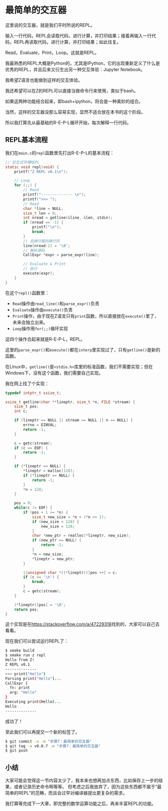 # 最简单的交互器

这里说的交互器，就是我们平时所说的REPL。

输入一行代码，REPL会读取代码，进行计算，并打印结果；接着再输入一行代码，REPL再读取代码，进行计算，并打印结果；如此往复。

Read，Evaluate，Print，Loop。这就是REPL。

我最熟悉的REPL大概是Python的，尤其是IPython，它的出现重新定义了什么是优秀的REPL，并且后来又衍生出另一种交互体验：Jupyter Notebook。

我希望Z语言也能做到这样的交互体验。

我还希望可以在Z的REPL可以直接当做命令行来使用，类似于bash。

如果这两种功能结合起来，即bash+ipython，将会是一种美妙的组合。

当然，这样的交互器没那么容易实现，显然不适合放在本书的这个阶段。

所以我打算先从最基础的R-E-P-L循环开始，每次解释一行代码。

## REPL基本流程

我们在`main.c`的`repl`函数里先打出R-E-P-L的基本流程：

```c
// 交互式环境REPL
static void repl(void) {
    printf("Z REPL v0.1\n");

    // Loop
    for (;;) {
        // Read
        printf("-------------- \n");
        printf(">>> ");
        // Read
        char *line = NULL;
        size_t len = 0;
        int nread = getline(&line, &len, stdin);
        if (nread == -1) {
            printf("\n");
            break;
        }
        // 去掉行尾的换行符
        line[nread-1] = '\0';
        // 解析源码
        CallExpr *expr = parse_expr(line);

        // Evaluate & Print
        // 执行
        execute(expr);
    }
}
```

在这个`repl()`函数里：

- `Read`操作由`read_line()`和`parse_expr()`负责
- `Evaluate`操作由`execute()`负责
- `Print`操作，由于现在Z语言只有`print`函数，所以直接放在`execute()`里了，未来会独立出来。
- `Loop`操作用`for(;;)`循环实现

这四个操作合起来就是R-E-P-L，REPL。

这里的`parse_expr()`和`execute()`都在`interp`里实现过了，只有`getline()`是新的函数。

在Linux中，`getline()`是`<stdio.h>`库里的标准函数，我们不需要实现；但在Windows下，没有这个函数，我们需要自己实现。

我在网上找了个实现：

```c
typedef intptr_t ssize_t;

ssize_t getline(char **lineptr, size_t *n, FILE *stream) {
    size_t pos;
    int c;

    if (lineptr == NULL || stream == NULL || n == NULL) {
        errno = EINVAL;
        return -1;
    }

    c = getc(stream);
    if (c == EOF) {
        return -1;
    }

    if (*lineptr == NULL) {
        *lineptr = malloc(128);
        if (*lineptr == NULL) {
            return -1;
        }
        *n = 128;
    }

    pos = 0;
    while(c != EOF) {
        if (pos + 1 >= *n) {
            size_t new_size = *n + (*n >> 2);
            if (new_size < 128) {
                new_size = 128;
            }
            char *new_ptr = realloc(*lineptr, new_size);
            if (new_ptr == NULL) {
                return -1;
            }
            *n = new_size;
            *lineptr = new_ptr;
        }

        ((unsigned char *)(*lineptr))[pos ++] = c;
        if (c == '\n') {
            break;
        }
        c = getc(stream);
    }

    (*lineptr)[pos] = '\0';
    return pos;
}
```

这个实现是在<https://stackoverflow.com/a/47229318>找到的，大家可以自己去看看。

现在我们可以尝试运行REPL了：

```bash
$ xmake build
$ xmake run z repl
Hello from Z!
Z REPL v0.1
--------------
>>> print("Hello")
Parsing print("Hello")...
CallExpr {
  fn: print
  arg: "Hello"
}
Executing print(Hello)...
Hello
--------------
```

成功了！

至此我们可以再提交一个新的标签了。

```bash
$ git commit -a -m "步骤7：最简单的交互器"
$ git tag -a v0.0.7 -m "步骤7：最简单的交互器"
$ git push
```

## 小结

大家可能会觉得这一节内容太少了，我本来也想再加点东西，比如保存上一步的结果，或者记录历史命令啊等等。
但考虑之后我放弃了，因为这些东西都不属于“最简单的REPL”的范畴，而且会过早对编译器提出更复杂的需求。

我打算等完成下一大章，即完整的数学运算功能之后，再来丰富REPL的功能。